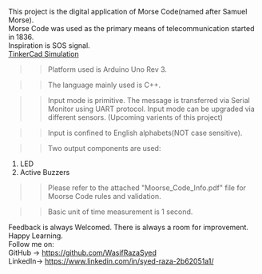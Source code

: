 
This project is the digital application of Morse Code(named after Samuel Morse).</br>
Morse Code was used as the primary means of telecommunication started in 1836.<br>
Inspiration is SOS signal.</br>
<a href="https://www.tinkercad.com/things/5l4kdT5VTNn">TinkerCad Simulation</a>

>> Platform used is Arduino Uno Rev 3.

>> The language mainly used is C++.

>> Input mode is primitive. The message is transferred via Serial Monitor using UART protocol.
   Input mode can be upgraded via different sensors. (Upcoming varients of this project)
   
>> Input is confined to English alphabets(NOT case sensitive).

>> Two output components are used:
   1. LED
   2. Active Buzzers 

>> Please refer to the attached "Moorse_Code_Info.pdf" file for Moorse Code rules and validation.

>> Basic unit of time measurement is 1 second.

Feedback is always Welcomed. There is always a room for improvement.</br>
Happy Learning.</br>
Follow me on:</br> 
GitHub  -> https://github.com/WasifRazaSyed</br>
LinkedIn-> https://www.linkedin.com/in/syed-raza-2b62051a1/
